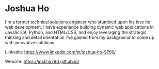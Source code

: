 # Joshua Ho


I'm a former technical solutions engineer who stumbled upon his love for web development. I have experience building dynamic web applications in JavaScript, Python, and HTML/CSS, and enjoy leveraging the strategic thinking and detail orientation I've gained from my background to come up with innovative solutions.


Linkedin: https://www.linkedin.com/in/joshua-ho-5790/

Website: https://joshh5790.github.io/
